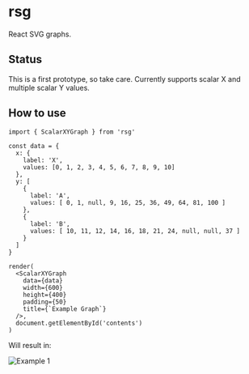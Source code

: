 # rsg

React SVG graphs.

## Status

This is a first prototype, so take care. Currently supports scalar X and multiple scalar Y values.

## How to use

```
import { ScalarXYGraph } from 'rsg'

const data = {
  x: {
    label: 'X',
    values: [0, 1, 2, 3, 4, 5, 6, 7, 8, 9, 10]
  },
  y: [
    {
      label: 'A',
      values: [ 0, 1, null, 9, 16, 25, 36, 49, 64, 81, 100 ]
    },
    {
      label: 'B',
      values: [ 10, 11, 12, 14, 16, 18, 21, 24, null, null, 37 ]
    }
  ]
}

render(
  <ScalarXYGraph
    data={data}
    width={600}
    height={400}
    padding={50}
    title={`Example Graph`}
  />,
  document.getElementById('contents')
)
```

Will result in:

![Example 1](https://github.com/bjnortier/rsg/blob/master/doc/example1.png?raw=true)

